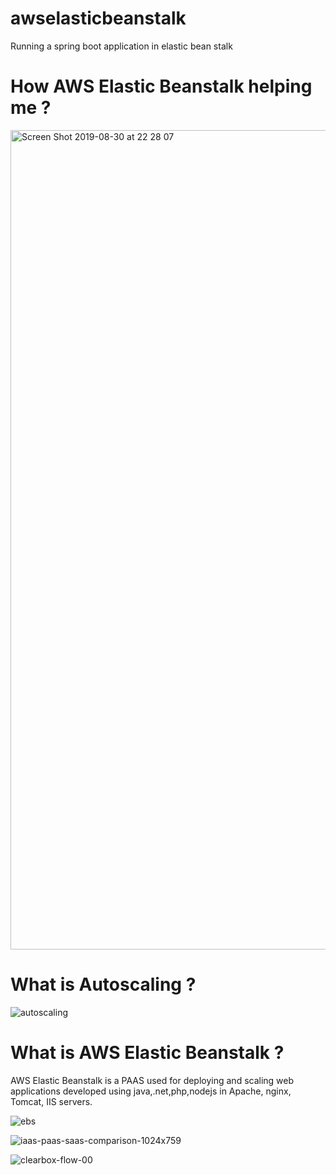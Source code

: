# awselasticbeanstalk
Running a spring boot application in elastic bean stalk

# How AWS Elastic Beanstalk helping me ?

<img width="1311" alt="Screen Shot 2019-08-30 at 22 28 07" src="https://user-images.githubusercontent.com/30971809/64049614-acaad600-cb75-11e9-99cc-8179d1e0ecb8.png">

# What is Autoscaling ?
![autoscaling](https://user-images.githubusercontent.com/30971809/64060490-8dd82e00-cbcd-11e9-8bf5-18f34693d5bd.png)



# What is AWS Elastic Beanstalk ?
AWS Elastic Beanstalk is a PAAS used for deploying and scaling web applications developed using java,.net,php,nodejs 
in Apache, nginx, Tomcat, IIS servers.

![ebs](https://user-images.githubusercontent.com/30971809/63971042-ec09f180-caa5-11e9-8e2f-fd9dc1110d87.png)

![iaas-paas-saas-comparison-1024x759](https://user-images.githubusercontent.com/30971809/63971369-98e46e80-caa6-11e9-98c0-1372c5547f9e.jpg)

![clearbox-flow-00](https://user-images.githubusercontent.com/30971809/63971440-bb768780-caa6-11e9-853c-9281bad61582.png)









